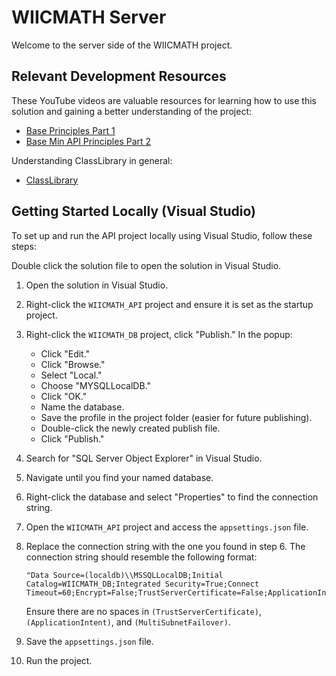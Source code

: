 # WIICMATH Server

Welcome to the server side of the WIICMATH project.

## Relevant Development Resources

These YouTube videos are valuable resources for learning how to use this solution and gaining a better understanding of the project:

- [Base Principles Part 1](https://www.youtube.com/watch?v=dwMFg6uxQ0I)
- [Base Min API Principles Part 2](https://www.youtube.com/watch?v=5tYSO5mAjXs)

Understanding ClassLibrary in general:

- [ClassLibrary](https://www.youtube.com/watch?v=C6LV_xMGdKc)

## Getting Started Locally (Visual Studio)

To set up and run the API project locally using Visual Studio, follow these steps:

Double click the solution file to open the solution in Visual Studio.

1. Open the solution in Visual Studio.
2. Right-click the `WIICMATH_API` project and ensure it is set as the startup project.
3. Right-click the `WIICMATH_DB` project, click "Publish." In the popup:
   - Click "Edit."
   - Click "Browse."
   - Select "Local."
   - Choose "MYSQLLocalDB."
   - Click "OK."
   - Name the database.
   - Save the profile in the project folder (easier for future publishing).
   - Double-click the newly created publish file.
   - Click "Publish."

4. Search for "SQL Server Object Explorer" in Visual Studio.
5. Navigate until you find your named database.
6. Right-click the database and select "Properties" to find the connection string.
7. Open the `WIICMATH_API` project and access the `appsettings.json` file.
8. Replace the connection string with the one you found in step 6. The connection string should resemble the following format:
   ```
   "Data Source=(localdb)\\MSSQLLocalDB;Initial Catalog=WIICMATH_DB;Integrated Security=True;Connect Timeout=60;Encrypt=False;TrustServerCertificate=False;ApplicationIntent=ReadWrite;MultiSubnetFailover=False"
   ```
   Ensure there are no spaces in `(TrustServerCertificate)`, `(ApplicationIntent)`, and `(MultiSubnetFailover)`.
9. Save the `appsettings.json` file.
10. Run the project.